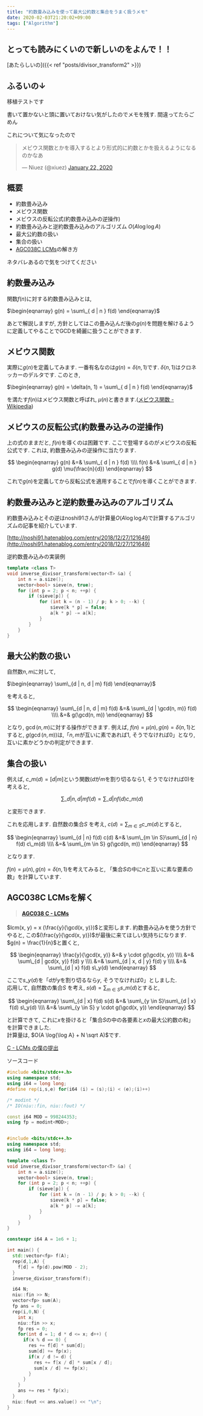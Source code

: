 ```yaml
---
title: "約数畳み込みを使って最大公約数と集合をうまく扱うメモ"
date: 2020-02-03T21:20:02+09:00
tags: ["Algorithm"]
---
```


## とっても読みにくいので新しいのをよんで！！

[あたらしいの]({{< ref "posts/divisor_transform2" >}})

## ふるいの↓

移植テストです

書いて置かないと頭に置いておけない気がしたのでメモを残す. 間違ってたらごめん

これについて気になったので

<blockquote class="twitter-tweet"><p lang="ja" dir="ltr">メビウス関数とかを導入するとより形式的に約数とかを扱えるようになるのかなあ</p>&mdash; Niuez (@xiuez) <a href="https://twitter.com/xiuez/status/1219811848263852033?ref_src=twsrc%5Etfw">January 22, 2020</a></blockquote> <script async src="https://platform.twitter.com/widgets.js" charset="utf-8"></script>

## 概要

- 約数畳み込み
- メビウス関数
- メビウスの反転公式(約数畳み込みの逆操作)
- 約数畳み込みと逆約数畳み込みのアルゴリズム $O(A \log{\log A})$
- 最大公約数の扱い
- 集合の扱い
- [AGC038C LCMs](https://atcoder.jp/contests/agc038/tasks/agc038_c)の解き方

ネタバレあるので気をつけてください

## 約数畳み込み

関数$f(n)$に対する約数畳み込みとは, 

$\begin{eqnarray} g(n) = \sum\_{ d | n } f(d) \end{eqnarray}$


あとで解説しますが, 方針としてはこの畳み込んだ後の$g(n)$を問題を解けるように定義してやることでGCDを綺麗に扱うことができます.

## メビウス関数

実際に$g(n)$を定義してみます. 一番有名なのは$g(n) = \delta(n, 1)$です. $\delta(n, 1)$はクロネッカーのデルタです. このとき, 

$\begin{eqnarray} g(n) = \delta(n, 1) = \sum\_{ d | n } f(d) \end{eqnarray}$

を満たす$f(n)$はメビウス関数と呼ばれ, $\mu(n)$と書きます.([メビウス関数 - Wikipedia](https://ja.wikipedia.org/wiki/%E3%83%A1%E3%83%93%E3%82%A6%E3%82%B9%E9%96%A2%E6%95%B0))

## メビウスの反転公式(約数畳み込みの逆操作)

上の式のままだと, $f(n)$を導くのは困難です. ここで登場するのがメビウスの反転公式です. これは, 約数畳み込みの逆操作に当たります.

$$ \begin{eqnarray}
g(n) &=& \sum\_{ d | n } f(d) \\\\
f(n) &=& \sum\_{ d | n } g(d) \mu(\frac{n}{d})
\end{eqnarray} $$

これで$g(n)$を定義してから反転公式を適用することで$f(n)$を導くことができます.

## 約数畳み込みと逆約数畳み込みのアルゴリズム

約数畳み込みとその逆はnoshi91さんが計算量$O(A \log{\log A})$で計算するアルゴリズムの記事を紹介しています. 

[http://noshi91.hatenablog.com/entry/2018/12/27/121649](http://noshi91.hatenablog.com/entry/2018/12/27/121649)


逆約数畳み込みの実装例

```cpp
template <class T>
void inverse_divisor_transform(vector<T> &a) {
    int n = a.size();
    vector<bool> sieve(n, true);
    for (int p = 2; p < n; ++p) {
        if (sieve[p]) {
            for (int k = (n - 1) / p; k > 0; --k) {
                sieve[k * p] = false;
                a[k * p] -= a[k];
            }
        }
    }
}
```

## 最大公約数の扱い

自然数$n, m$に対して, 

$\begin{eqnarray} \sum\_{d | n, d | m} f(d) \end{eqnarray}$

を考えると, 

$$
\begin{eqnarray}
\sum\_{d | n, d | m} f(d) &=& \sum\_{d | \gcd(n, m)} f(d) \\\\
&=& g(\gcd(n, m))
\end{eqnarray}
$$

となり, $\gcd(n, m)$に対する操作ができます. 例えば, $f(n) = \mu(n), g(n) = \delta(n, 1)$とすると, $g(\gcd(n, m))$は,「$n, m$が互いに素であれば$1$, そうでなければ$0$」となり, 互いに素かどうかの判定ができます.

## 集合の扱い

例えば, $c\_m(d) = [d | m$]という関数($d$が$m$を割り切るなら$1$, そうでなければ$0$)を考えると,

$$ \sum\_{d | n, d | m} f(d) = \sum\_{ d | n } f(d) c\_m(d) $$

と変形できます.

これを応用します. 自然数の集合$S$ を考え, $c(d) = \sum_{m \in S} c\_m(d)$とすると, 

$$
\begin{eqnarray}
\sum\_{d | n} f(d) c(d) &=& \sum\_{m \in S}\sum\_{d | n} f(d) c\_m(d) \\\\
&=& \sum\_{m \in S} g(\gcd(n, m))
\end{eqnarray}
$$

となります.

$f(n) = \mu(n), g(n) = \delta(n, 1)$を考えてみると, 「集合$S$の中に$n$と互いに素な要素の数」を計算しています.

## AGC038C LCMsを解く


<blockquote><h4><a href="https://atcoder.jp/contests/agc038/tasks/agc038_c">AGC038 C - LCMs</a></h4></blockquote>

$lcm(x, y) = x (\frac{y}{\gcd(x, y)})$と変形します. 約数畳み込みを使う方針でやると, この$(\frac{y}{\gcd(x, y)})$が最後に来てほしい気持ちになります. $g(n) = \frac{1}{n}$と置くと, 

$$
\begin{eqnarray}
\frac{y}{\gcd(x, y)} &=& y \cdot g(\gcd(x, y)) \\\\
&=& \sum\_{d | gcd(x, y)} f(d) y \\\\
&=& \sum\_{d | x, d | y} f(d) y \\\\
&=& \sum\_{d | x} f(d) s\_y(d)
\end{eqnarray}
$$

ここで$s\_y(d)$を「$d$が$y$を割り切るなら$y$, そうでなければ$0$」としました.  
応用して, 自然数の集合$S$ を考え, $s(d) = \sum_{m \in S} s\_m(d)$とすると, 

$$
\begin{eqnarray}
\sum\_{d | x} f(d) s(d) &=& \sum\_{y \in S}\sum\_{d | x} f(d) s\_y(d) \\\\
&=& \sum\_{y \in S} y \cdot g(\gcd(x, y))
\end{eqnarray}
$$

と計算できて, これに$x$を掛けると「集合$S$の中の各要素と$x$の最大公約数の和」を計算できました.  
計算量は, $O(A \log{\log A} + N \sqrt A)$です.


<a href="https://atcoder.jp/contests/agc038/submissions/9703431">C - LCMs の僕の提出</a>

ソースコード

```cpp
#include <bits/stdc++.h>
using namespace std;
using i64 = long long;
#define rep(i,s,e) for(i64 (i) = (s);(i) < (e);(i)++)

/* modint */
/* IO(niu::fin, niu::fout) */

const i64 MOD = 998244353;
using fp = modint<MOD>;


#include <bits/stdc++.h>
using namespace std;
using i64 = long long;

template <class T>
void inverse_divisor_transform(vector<T> &a) {
    int n = a.size();
    vector<bool> sieve(n, true);
    for (int p = 2; p < n; ++p) {
        if (sieve[p]) {
            for (int k = (n - 1) / p; k > 0; --k) {
                sieve[k * p] = false;
                a[k * p] -= a[k];
            }
        }
    }
}

constexpr i64 A = 1e6 + 1;

int main() {
  std::vector<fp> f(A);
  rep(d,1,A) {
    f[d] = fp(d).pow(MOD - 2);
  }
  inverse_divisor_transform(f);

  i64 N;
  niu::fin >> N;
  vector<fp> sum(A);
  fp ans = 0;
  rep(i,0,N) {
    int x;
    niu::fin >> x;
    fp res = 0;
    for(int d = 1; d * d <= x; d++) {
      if(x % d == 0) {
        res += f[d] * sum[d];
        sum[d] += fp(x);
        if(x / d != d) {
          res += f[x / d] * sum[x / d];
          sum[x / d] += fp(x);
        }
      }
    }
    ans += res * fp(x);
  }
  niu::fout << ans.value() << "\n";
}
```
